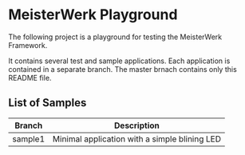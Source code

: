 MeisterWerk Playground
======================

The following project is a playground for testing the MeisterWerk Framework.

It contains several test and sample applications. Each application is contained
in a separate branch. The master brnach contains only this README file.

List of Samples
---------------

Branch       | Description
------------ | -------------
sample1      | Minimal application with a simple blining LED
